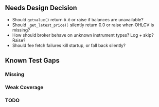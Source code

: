## Needs Design Decision

- Should `getvalue()` return `0.0` or raise if balances are unavailable?
- Should `_get_latest_price()` silently return 0.0 or raise when OHLCV is missing?
- How should broker behave on unknown instrument types? Log + skip? Raise?
- Should fee fetch failures kill startup, or fall back silently?

## Known Test Gaps

### Missing

### Weak Coverage

### TODO

